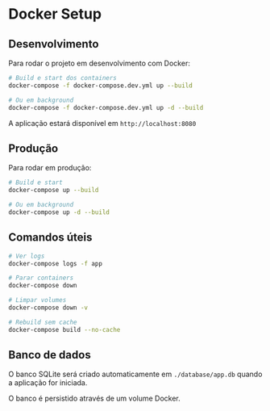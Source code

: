 
# Docker Setup

## Desenvolvimento

Para rodar o projeto em desenvolvimento com Docker:

```bash
# Build e start dos containers
docker-compose -f docker-compose.dev.yml up --build

# Ou em background
docker-compose -f docker-compose.dev.yml up -d --build
```

A aplicação estará disponível em `http://localhost:8080`

## Produção

Para rodar em produção:

```bash
# Build e start
docker-compose up --build

# Ou em background
docker-compose up -d --build
```

## Comandos úteis

```bash
# Ver logs
docker-compose logs -f app

# Parar containers
docker-compose down

# Limpar volumes
docker-compose down -v

# Rebuild sem cache
docker-compose build --no-cache
```

## Banco de dados

O banco SQLite será criado automaticamente em `./database/app.db` quando a aplicação for iniciada.

O banco é persistido através de um volume Docker.
